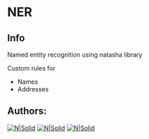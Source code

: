 # NER

## Info
Named entity recognition using natasha library

Custom rules for
- Names
- Addresses

## Authors:
 
[![N|Solid](https://avatars1.githubusercontent.com/u/36981923?s=64&v=4)](https://github.com/mc-off) [![N|Solid](https://avatars1.githubusercontent.com/u/13968728?s=64&v=4)](https://github.com/Zilljian) [![N|Solid](https://sun1-20.userapi.com/impf/WZrXgNYhXEBL0Vsw3xS0WnEW4j1sJYfnhY6OyA/TUFfYyrauDg.jpg?size=50x0&quality=96&crop=687,383,830,830&sign=65953b774322d66e37a3cd94355fb2a1&ava=1)](https://github.com/demslipp)
